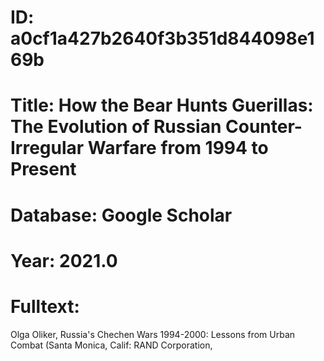 # ID: a0cf1a427b2640f3b351d844098e169b
# Title: How the Bear Hunts Guerillas: The Evolution of Russian Counter-Irregular Warfare from 1994 to Present
# Database: Google Scholar
# Year: 2021.0
# Fulltext:
Olga Oliker, Russia's Chechen Wars 1994-2000:  Lessons from Urban Combat (Santa Monica, Calif: RAND Corporation,